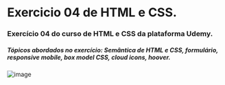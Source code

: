 # Exercicio 04 de HTML e CSS.
<h3>Exercício 04 do curso de HTML e CSS da plataforma Udemy.</h3>
<h5>Tópicos abordados no exercício: Semântica de HTML e CSS, formulário, responsive mobile, box model CSS, cloud icons, hoover.</h5>

![image](https://user-images.githubusercontent.com/100818355/189465733-97861d3c-e2d0-48c9-9cd8-ab41d981b4ee.png)
